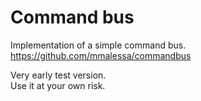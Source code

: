 # Command bus

Implementation of a simple command bus.  
https://github.com/mmalessa/commandbus

Very early test version.  
Use it at your own risk.  
